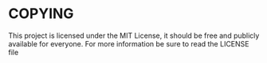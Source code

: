 ﻿# COPYING
This project is licensed under the MIT License, it should be free and publicly available for everyone. For more information be sure to read the LICENSE file